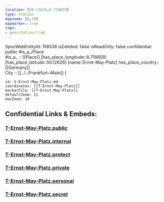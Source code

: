 ```yaml
---
location: [50.12626,8.716659] 
type: Station 
mapzoom: [8,18] 
mapmarker: tram 
tags:
- geo/station/tram
---
```

SpocWebEntityId: 156538
isDeleted: false
isReadOnly: false
confidential: public
#is_a_/Place  
#is_a_ :: [[Place]] 
[has_place_longitude::8.716659] 
[has_place_latitude::50.12626] 
[name::Ernst-May-Platz] 
has_place_country:: [[Germany]]  
City :: [[../../Frankfurt~Main]] ] 


```leaflet
id: S-Ernst-May-Platz.md
coordinates: [[T-Ernst-May-Platz]] 
markerFile: [[T-Ernst-May-Platz]] 
defaultZoom: 11 
maxZoom: 18
```


## Confidential Links & Embeds: 

### [T-Ernst-May-Platz.public](/_public/\Earth\Continent\Europe\Europe~Central\Germany\Germany~West\Hessen\counties~Hessen\Frankfurt~Main\Stations-FFM~TT-Ernst-May-Platz.public.md) 

### [T-Ernst-May-Platz.internal](/_internal/\Earth\Continent\Europe\Europe~Central\Germany\Germany~West\Hessen\counties~Hessen\Frankfurt~Main\Stations-FFM~TT-Ernst-May-Platz.internal.md) 

### [T-Ernst-May-Platz.protect](/_protect/\Earth\Continent\Europe\Europe~Central\Germany\Germany~West\Hessen\counties~Hessen\Frankfurt~Main\Stations-FFM~TT-Ernst-May-Platz.protect.md) 

### [T-Ernst-May-Platz.private](/_private/\Earth\Continent\Europe\Europe~Central\Germany\Germany~West\Hessen\counties~Hessen\Frankfurt~Main\Stations-FFM~TT-Ernst-May-Platz.private.md) 

### [T-Ernst-May-Platz.personal](/_personal/\Earth\Continent\Europe\Europe~Central\Germany\Germany~West\Hessen\counties~Hessen\Frankfurt~Main\Stations-FFM~TT-Ernst-May-Platz.personal.md) 

### [T-Ernst-May-Platz.secret](/_secret/\Earth\Continent\Europe\Europe~Central\Germany\Germany~West\Hessen\counties~Hessen\Frankfurt~Main\Stations-FFM~TT-Ernst-May-Platz.secret.md)

